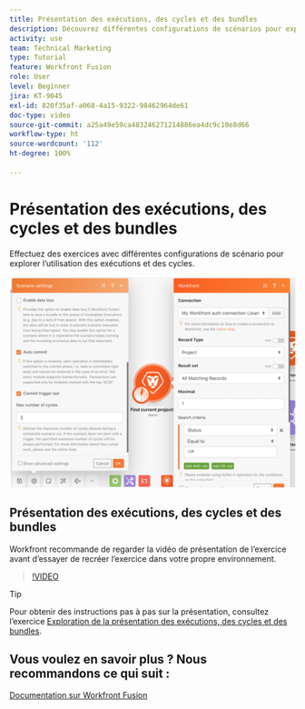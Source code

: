 ```yaml
---
title: Présentation des exécutions, des cycles et des bundles
description: Découvrez différentes configurations de scénarios pour explorer l’utilisation des exécutions et des cycles dans  [!DNL Adobe Workfront Fusion].
activity: use
team: Technical Marketing
type: Tutorial
feature: Workfront Fusion
role: User
level: Beginner
jira: KT-9045
exl-id: 820f35af-a068-4a15-9322-98462964de61
doc-type: video
source-git-commit: a25a49e59ca483246271214886ea4dc9c10e8d66
workflow-type: ht
source-wordcount: '112'
ht-degree: 100%

---
```


# Présentation des exécutions, des cycles et des bundles

Effectuez des exercices avec différentes configurations de scénario pour explorer l’utilisation des exécutions et des cycles.

![Une image des paramètres des exécutions et des cycles](assets/execution-history-and-scheduling-6.png)

## Présentation des exécutions, des cycles et des bundles

Workfront recommande de regarder la vidéo de présentation de l’exercice avant d’essayer de recréer l’exercice dans votre propre environnement.

>[!VIDEO](https://video.tv.adobe.com/v/335286/?quality=12&learn=on)

>[!TIP]
>
>Pour obtenir des instructions pas à pas sur la présentation, consultez l’exercice [Exploration de la présentation des exécutions, des cycles et des bundles](https://experienceleague.adobe.com/docs/workfront-learn/tutorials-workfront/fusion/exercises/exploring-runs-cycles-and-bundles.html?lang=en).


## Vous voulez en savoir plus ? Nous recommandons ce qui suit :

[Documentation sur Workfront Fusion](https://experienceleague.adobe.com/docs/workfront/using/adobe-workfront-fusion/workfront-fusion-2.html?lang=fr)
